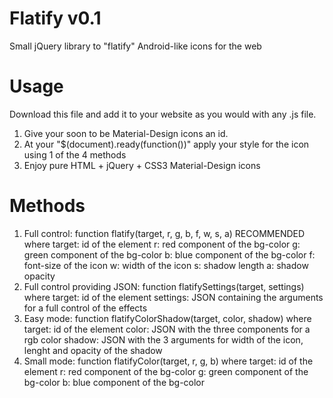 # Flatify v0.1
Small jQuery library to "flatify" Android-like icons for the web
 
# Usage
Download this file and add it to your website as you would with any .js file.

1. Give your soon to be Material-Design icons an id.
2. At your "$(document).ready(function())" apply your style for the icon using 1 of the 4 methods
3. Enjoy pure HTML + jQuery + CSS3 Material-Design icons

# Methods
1. Full control: function flatify(target, r, g, b, f, w, s, a) RECOMMENDED where
  target: id of the element
  r: red component of the bg-color
  g: green component of the bg-color
  b: blue component of the bg-color
  f: font-size of the icon
  w: width of the icon
  s: shadow length
  a: shadow opacity
2. Full control providing JSON: function flatifySettings(target, settings) where
  target: id of the element
  settings: JSON containing the arguments for a full control of the effects
3. Easy mode: function flatifyColorShadow(target, color, shadow) where
  target: id of the element
  color: JSON with the three components for a rgb color
  shadow: JSON with the 3 arguments for width of the icon, lenght and opacity of the shadow
4. Small mode: function flatifyColor(target, r, g, b) where
  target: id of the element
  r: red component of the bg-color
  g: green component of the bg-color
  b: blue component of the bg-color
